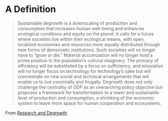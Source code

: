 # A Definition

> Sustainable degrowth is a downscaling of production and consumption that increases human well-being and enhances ecological conditions and equity on the planet. It calls for a future where societies live within their ecological means, with open, localized economies and resources more equally distributed through new forms of democratic institutions. Such societies will no longer have to “grow or die.” Material accumulation will no longer hold a prime position in the population’s cultural imaginary. The primacy of efficiency will be substituted by a focus on sufficiency, and innovation will no longer focus on technology for technology’s sake but will concentrate on new social and technical arrangements that will enable us to live convivially and frugally. Degrowth does not only challenge the centrality of GDP as an overarching policy objective but proposes a framework for transformation to a lower and sustainable level of production and consumption, a shrinking of the economic system to leave more space for human cooperation and ecosystems.

From [Research and Degrowth](https://degrowth.org/)

